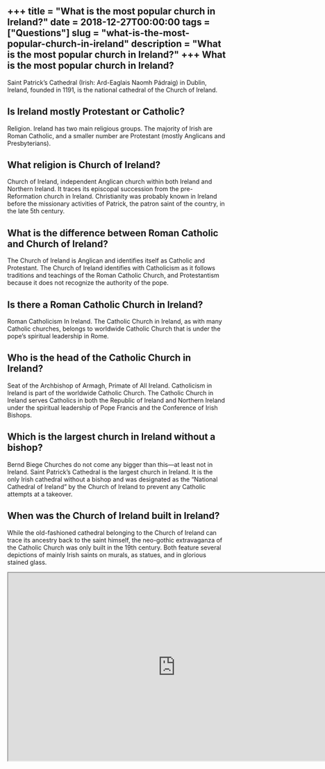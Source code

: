 +++
title = "What is the most popular church in Ireland?"
date = 2018-12-27T00:00:00
tags = ["Questions"]
slug = "what-is-the-most-popular-church-in-ireland"
description = "What is the most popular church in Ireland?"
+++
What is the most popular church in Ireland?
-------------------------------------------

Saint Patrick’s Cathedral (Irish: Ard-Eaglais Naomh Pádraig) in Dublin, Ireland, founded in 1191, is the national cathedral of the Church of Ireland.

Is Ireland mostly Protestant or Catholic?
-----------------------------------------

Religion. Ireland has two main religious groups. The majority of Irish are Roman Catholic, and a smaller number are Protestant (mostly Anglicans and Presbyterians).

What religion is Church of Ireland?
-----------------------------------

Church of Ireland, independent Anglican church within both Ireland and Northern Ireland. It traces its episcopal succession from the pre-Reformation church in Ireland. Christianity was probably known in Ireland before the missionary activities of Patrick, the patron saint of the country, in the late 5th century.

What is the difference between Roman Catholic and Church of Ireland?
--------------------------------------------------------------------

The Church of Ireland is Anglican and identifies itself as Catholic and Protestant. The Church of Ireland identifies with Catholicism as it follows traditions and teachings of the Roman Catholic Church, and Protestantism because it does not recognize the authority of the pope.

Is there a Roman Catholic Church in Ireland?
--------------------------------------------

Roman Catholicism In Ireland. The Catholic Church in Ireland, as with many Catholic churches, belongs to worldwide Catholic Church that is under the pope’s spiritual leadership in Rome.

Who is the head of the Catholic Church in Ireland?
--------------------------------------------------

Seat of the Archbishop of Armagh, Primate of All Ireland. Catholicism in Ireland is part of the worldwide Catholic Church. The Catholic Church in Ireland serves Catholics in both the Republic of Ireland and Northern Ireland under the spiritual leadership of Pope Francis and the Conference of Irish Bishops.

Which is the largest church in Ireland without a bishop?
--------------------------------------------------------

Bernd Biege Churches do not come any bigger than this—at least not in Ireland. Saint Patrick’s Cathedral is the largest church in Ireland. It is the only Irish cathedral without a bishop and was designated as the “National Cathedral of Ireland” by the Church of Ireland to prevent any Catholic attempts at a takeover.

When was the Church of Ireland built in Ireland?
------------------------------------------------

While the old-fashioned cathedral belonging to the Church of Ireland can trace its ancestry back to the saint himself, the neo-gothic extravaganza of the Catholic Church was only built in the 19th century. Both feature several depictions of mainly Irish saints on murals, as statues, and in glorious stained glass.

<iframe allow="accelerometer; autoplay; clipboard-write; encrypted-media; gyroscope; picture-in-picture" allowfullscreen="" class="__youtube_prefs__  epyt-is-override  no-lazyload" data-no-lazy="1" data-origheight="433" data-origwidth="770" data-skipgform_ajax_framebjll="" height="433" id="_ytid_62031" loading="lazy" src="https://www.youtube.com/embed/K6oLLQyoPnA?enablejsapi=1&autoplay=0&cc_load_policy=0&cc_lang_pref=&iv_load_policy=1&loop=0&modestbranding=0&rel=1&fs=1&playsinline=0&autohide=2&theme=dark&color=red&controls=1&" title="YouTube player" width="770"></iframe>